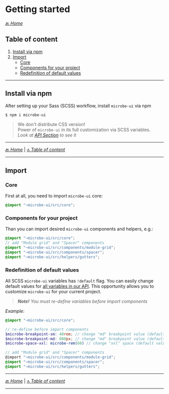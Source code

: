 # Getting started



[🔙 _Home_](./index.md)



## Table of content

1. [Install via npm](#install-via-npm)
1. [Import](#import)
    - [Core](#core)
    - [Components for your project](#components-for-your-project)
    - [Redefinition of default values](#redefinition-of-default-values)

---

## Install via npm

After setting up your Sass (SCSS) workflow, install `microbe-ui` via npm

```bash
$ npm i microbe-ui
```

> We don't distribute CSS version!  
> Power of `microbe-ui` in its full customization via SCSS variables.  
> _Look at [API Section](./api.md) to see it_  


---

[🔙 _Home_](./index.md) | [🔝 _Table of content_](#getting-started)

---


## Import

### Core

First at all, you need to import `microbe-ui` core:

```scss
@import "~microbe-ui/src/core";
```

### Components for your project

Than you can import desired `microbe-ui` components and helpers, e.g.:

```scss
@import "~microbe-ui/src/core";
// add "Module grid" and "Spacer" components
@import "~microbe-ui/src/components/module-grid";
@import "~microbe-ui/src/components/spacer";
@import "~microbe-ui/src/helpers/gutters";
```

### Redefinition of default values

All SCSS `microbe-ui` variables has `!default` flag. You can easily change default values for [all variables in our API](./api.md#variables). This opportunity allows you to customize `microbe-ui` for your current project.

> _**Note!** You must re-define variables before import components_

_Example:_

```scss
@import "~microbe-ui/src/core";

// re-define before import components
$microbe-breakpoint-sm: 40rem; // change "md" breakpoint value (default value: `568px`) 
$microbe-breakpoint-md: 800px; // change "md" breakpoint value (default value: `768px`)
$microbe-space-xxl: microbe-rem(60) // change "xxl" space (default value: `microbe-rem(48)`)

// add "Module grid" and "Spacer" components
@import "~microbe-ui/src/components/module-grid";
@import "~microbe-ui/src/components/spacer";
@import "~microbe-ui/src/helpers/gutters";
```


---

[🔙 _Home_](./index.md) | [🔝 _Table of content_](#getting-started)

---

